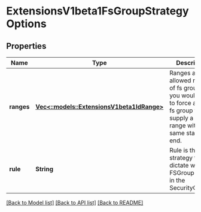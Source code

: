 # ExtensionsV1beta1FsGroupStrategyOptions

## Properties
Name | Type | Description | Notes
------------ | ------------- | ------------- | -------------
**ranges** | [**Vec<::models::ExtensionsV1beta1IdRange>**](io.k8s.kubernetes.pkg.apis.extensions.v1beta1.IDRange.md) | Ranges are the allowed ranges of fs groups.  If you would like to force a single fs group then supply a single range with the same start and end. | [optional] [default to null]
**rule** | **String** | Rule is the strategy that will dictate what FSGroup is used in the SecurityContext. | [optional] [default to null]

[[Back to Model list]](../README.md#documentation-for-models) [[Back to API list]](../README.md#documentation-for-api-endpoints) [[Back to README]](../README.md)



